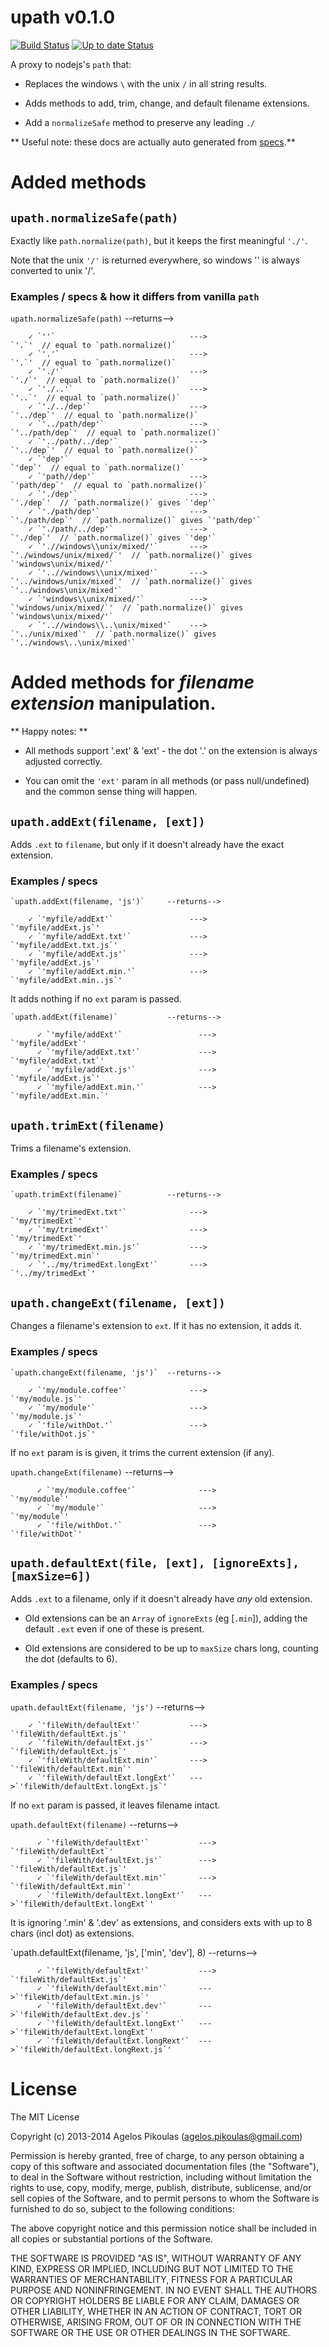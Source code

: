 # upath v0.1.0

[![Build Status](https://travis-ci.org/anodynos/upath.svg?branch=master)](https://travis-ci.org/anodynos/upath)
[![Up to date Status](https://david-dm.org/anodynos/upath.png)](https://david-dm.org/anodynos/upath.png)

A proxy to nodejs's `path` that:

  * Replaces the windows `\` with the unix `/` in all string results.

  * Adds methods to add, trim, change, and default filename extensions.

  * Add a `normalizeSafe` method to preserve any leading `./`

** Useful note: these docs are actually auto generated from [specs](https://github.com/anodynos/upath/blob/master/source/spec/upath-spec.coffee).**

# Added methods


## `upath.normalizeSafe(path)`

Exactly like `path.normalize(path)`, but it keeps the first meaningful `'./'`.

Note that the unix `'/'` is returned everywhere, so windows '\' is always converted to unix '/'.

### Examples / specs & how it differs from vanilla `path`

  `upath.normalizeSafe(path)`        --returns-->

        ✓ `''`                              --->                        `'.`'  // equal to `path.normalize()`
        ✓ `'.'`                             --->                        `'.`'  // equal to `path.normalize()`
        ✓ `'./'`                            --->                       `'./`'  // equal to `path.normalize()`
        ✓ `'./..'`                          --->                       `'..`'  // equal to `path.normalize()`
        ✓ `'./../dep'`                      --->                   `'../dep`'  // equal to `path.normalize()`
        ✓ `'../path/dep'`                   --->              `'../path/dep`'  // equal to `path.normalize()`
        ✓ `'../path/../dep'`                --->                   `'../dep`'  // equal to `path.normalize()`
        ✓ `'dep'`                           --->                      `'dep`'  // equal to `path.normalize()`
        ✓ `'path//dep'`                     --->                 `'path/dep`'  // equal to `path.normalize()`
        ✓ `'./dep'`                         --->                    `'./dep`'  // `path.normalize()` gives `'dep'`
        ✓ `'./path/dep'`                    --->               `'./path/dep`'  // `path.normalize()` gives `'path/dep'`
        ✓ `'./path/../dep'`                 --->                    `'./dep`'  // `path.normalize()` gives `'dep'`
        ✓ `'.//windows\\unix/mixed/'`       --->    `'./windows/unix/mixed/`'  // `path.normalize()` gives `'windows\unix/mixed/'`
        ✓ `'..//windows\\unix/mixed'`       --->    `'../windows/unix/mixed`'  // `path.normalize()` gives `'../windows\unix/mixed'`
        ✓ `'windows\\unix/mixed/'`          --->      `'windows/unix/mixed/`'  // `path.normalize()` gives `'windows\unix/mixed/'`
        ✓ `'..//windows\\..\unix/mixed'`    --->            `'../unix/mixed`'  // `path.normalize()` gives `'../windows\..\unix/mixed'`


# Added methods for *filename extension* manipulation.

** Happy notes: **

  * All methods support '.ext' & 'ext' - the dot '.' on the extension is always adjusted correctly.

  * You can omit the `'ext'` param in all methods (or pass null/undefined) and the common sense thing will happen.


## `upath.addExt(filename, [ext])`

Adds `.ext` to `filename`, but only if it doesn't already have the exact extension.

### Examples / specs

    `upath.addExt(filename, 'js')`     --returns-->

        ✓ `'myfile/addExt'`                 --->         `'myfile/addExt.js`'
        ✓ `'myfile/addExt.txt'`             --->     `'myfile/addExt.txt.js`'
        ✓ `'myfile/addExt.js'`              --->         `'myfile/addExt.js`'
        ✓ `'myfile/addExt.min.'`            --->    `'myfile/addExt.min..js`'


It adds nothing if no `ext` param is passed.

    `upath.addExt(filename)`           --returns-->

          ✓ `'myfile/addExt'`                 --->            `'myfile/addExt`'
          ✓ `'myfile/addExt.txt'`             --->        `'myfile/addExt.txt`'
          ✓ `'myfile/addExt.js'`              --->         `'myfile/addExt.js`'
          ✓ `'myfile/addExt.min.'`            --->       `'myfile/addExt.min.`'


## `upath.trimExt(filename)`

Trims a filename's extension.

### Examples / specs

    `upath.trimExt(filename)`          --returns-->

        ✓ `'my/trimedExt.txt'`              --->             `'my/trimedExt`'
        ✓ `'my/trimedExt'`                  --->             `'my/trimedExt`'
        ✓ `'my/trimedExt.min.js'`           --->         `'my/trimedExt.min`'
        ✓ `'../my/trimedExt.longExt'`       --->          `'../my/trimedExt`'


## `upath.changeExt(filename, [ext])`

Changes a filename's extension to `ext`. If it has no extension, it adds it.

### Examples / specs

    `upath.changeExt(filename, 'js')`  --returns-->

        ✓ `'my/module.coffee'`              --->             `'my/module.js`'
        ✓ `'my/module'`                     --->             `'my/module.js`'
        ✓ `'file/withDot.'`                 --->          `'file/withDot.js`'


If no `ext` param is is given, it trims the current extension (if any).

  `upath.changeExt(filename)`        --returns-->

          ✓ `'my/module.coffee'`              --->                `'my/module`'
          ✓ `'my/module'`                     --->                `'my/module`'
          ✓ `'file/withDot.'`                 --->             `'file/withDot`'


## `upath.defaultExt(file, [ext], [ignoreExts], [maxSize=6])`

Adds `.ext` to a filename, only if it doesn't already have _any_ old extension.

  * Old extensions can be an `Array` of `ignoreExts` (eg [`.min`]), adding the default `.ext` even if one of these is present.

  * Old extensions are considered to be up to `maxSize` chars long, counting the dot (defaults to 6).

### Examples / specs

  `upath.defaultExt(filename, 'js')`   --returns-->

        ✓ `'fileWith/defaultExt'`           --->   `'fileWith/defaultExt.js`'
        ✓ `'fileWith/defaultExt.js'`        --->   `'fileWith/defaultExt.js`'
        ✓ `'fileWith/defaultExt.min'`       --->  `'fileWith/defaultExt.min`'
        ✓ `'fileWith/defaultExt.longExt'`   --->`'fileWith/defaultExt.longExt.js`'


If no `ext` param is passed, it leaves filename intact.

  `upath.defaultExt(filename)`       --returns-->

          ✓ `'fileWith/defaultExt'`           --->      `'fileWith/defaultExt`'
          ✓ `'fileWith/defaultExt.js'`        --->   `'fileWith/defaultExt.js`'
          ✓ `'fileWith/defaultExt.min'`       --->  `'fileWith/defaultExt.min`'
          ✓ `'fileWith/defaultExt.longExt'`   --->`'fileWith/defaultExt.longExt`'


It is ignoring '.min' & '.dev' as extensions, and considers exts with up to 8 chars (incl dot) as extensions.

  `upath.defaultExt(filename, 'js', ['min', 'dev'], 8) --returns-->

          ✓ `'fileWith/defaultExt'`           --->   `'fileWith/defaultExt.js`'
          ✓ `'fileWith/defaultExt.min'`       --->`'fileWith/defaultExt.min.js`'
          ✓ `'fileWith/defaultExt.dev'`       --->`'fileWith/defaultExt.dev.js`'
          ✓ `'fileWith/defaultExt.longExt'`   --->`'fileWith/defaultExt.longExt`'
          ✓ `'fileWith/defaultExt.longRext'`  --->`'fileWith/defaultExt.longRext.js`'

# License

The MIT License

Copyright (c) 2013-2014 Agelos Pikoulas (agelos.pikoulas@gmail.com)

Permission is hereby granted, free of charge, to any person
obtaining a copy of this software and associated documentation
files (the "Software"), to deal in the Software without
restriction, including without limitation the rights to use,
copy, modify, merge, publish, distribute, sublicense, and/or sell
copies of the Software, and to permit persons to whom the
Software is furnished to do so, subject to the following
conditions:

The above copyright notice and this permission notice shall be
included in all copies or substantial portions of the Software.

THE SOFTWARE IS PROVIDED "AS IS", WITHOUT WARRANTY OF ANY KIND,
EXPRESS OR IMPLIED, INCLUDING BUT NOT LIMITED TO THE WARRANTIES
OF MERCHANTABILITY, FITNESS FOR A PARTICULAR PURPOSE AND
NONINFRINGEMENT. IN NO EVENT SHALL THE AUTHORS OR COPYRIGHT
HOLDERS BE LIABLE FOR ANY CLAIM, DAMAGES OR OTHER LIABILITY,
WHETHER IN AN ACTION OF CONTRACT, TORT OR OTHERWISE, ARISING
FROM, OUT OF OR IN CONNECTION WITH THE SOFTWARE OR THE USE OR
OTHER DEALINGS IN THE SOFTWARE.
